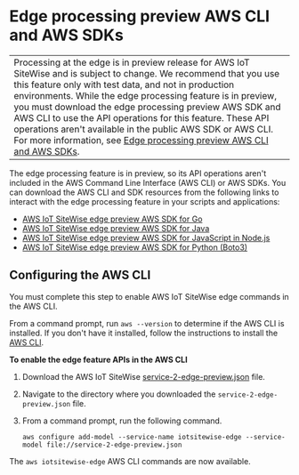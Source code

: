 # Edge processing preview AWS CLI and AWS SDKs<a name="edge-preview-sdks"></a>


|  | 
| --- |
|  Processing at the edge is in preview release for AWS IoT SiteWise and is subject to change\. We recommend that you use this feature only with test data, and not in production environments\. While the edge processing feature is in preview, you must download the edge processing preview AWS SDK and AWS CLI to use the API operations for this feature\. These API operations aren't available in the public AWS SDK or AWS CLI\. For more information, see [Edge processing preview AWS CLI and AWS SDKs](#edge-preview-sdks)\.  | 

The edge processing feature is in preview, so its API operations aren't included in the AWS Command Line Interface \(AWS CLI\) or AWS SDKs\. You can download the AWS CLI and SDK resources from the following links to interact with the edge processing feature in your scripts and applications:
+ [AWS IoT SiteWise edge preview AWS SDK for Go](https://aws-iot-sitewise.s3.amazonaws.com/sdk/AWSIoTSiteWiseEdgePreviewGoSDK.zip)
+ [AWS IoT SiteWise edge preview AWS SDK for Java](https://aws-iot-sitewise.s3.amazonaws.com/sdk/AWSIoTSiteWiseEdgePreviewJavaSDK.zip)
+ [AWS IoT SiteWise edge preview AWS SDK for JavaScript in Node\.js](https://aws-iot-sitewise.s3.amazonaws.com/sdk/AWSIoTSiteWiseEdgePreviewNodeSDK.zip)
+ [AWS IoT SiteWise edge preview AWS SDK for Python \(Boto3\)](https://aws-iot-sitewise.s3.amazonaws.com/sdk/AWSIoTSiteWiseEdgePreviewPythonSDK.zip)

## Configuring the AWS CLI<a name="configure-swe-cli"></a>

You must complete this step to enable AWS IoT SiteWise edge commands in the AWS CLI\.

From a command prompt, run `aws --version` to determine if the AWS CLI is installed\. If you don't have it installed, follow the instructions to install the [AWS CLI](http://aws.amazon.com/cli/)\.

**To enable the edge feature APIs in the AWS CLI**

1. Download the AWS IoT SiteWise [service\-2\-edge\-preview\.json](https://aws-iot-sitewise.s3.amazonaws.com/cli/service-2-edge-preview.json) file\.

1. Navigate to the directory where you downloaded the `service-2-edge-preview.json` file\.

1. From a command prompt, run the following command\.

   ```
   aws configure add-model --service-name iotsitewise-edge --service-model file://service-2-edge-preview.json
   ```

The `aws iotsitewise-edge` AWS CLI commands are now available\.